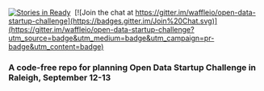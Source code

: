 [![Stories in Ready](https://badge.waffle.io/waffleio/open-data-startup-challenge.png?label=ready&title=Ready)](https://waffle.io/waffleio/open-data-startup-challenge)&nbsp;&nbsp;[![Join the chat at https://gitter.im/waffleio/open-data-startup-challenge](https://badges.gitter.im/Join%20Chat.svg)](https://gitter.im/waffleio/open-data-startup-challenge?utm_source=badge&utm_medium=badge&utm_campaign=pr-badge&utm_content=badge)
### A code-free repo for planning Open Data Startup Challenge in Raleigh, September 12-13
